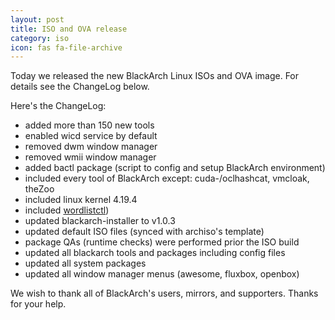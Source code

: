 ```yaml
---
layout: post
title: ISO and OVA release
category: iso
icon: fas fa-file-archive
---
```



Today we released the new BlackArch Linux ISOs and OVA image. For details see the ChangeLog below.

Here's the ChangeLog:

* added more than 150 new tools
* enabled wicd service by default
* removed dwm window manager
* removed wmii window manager
* added bactl package (script to config and setup BlackArch environment)
* included every tool of BlackArch except: cuda-/oclhashcat, vmcloak, theZoo
* included linux kernel 4.19.4
* included [wordlistctl](https://github.com/BlackArch/wordlistctl))
* updated blackarch-installer to v1.0.3
* updated default ISO files (synced with archiso's template)
* package QAs (runtime checks) were performed prior the ISO build
* updated all blackarch tools and packages including config files
* updated all system packages
* updated all window manager menus (awesome, fluxbox, openbox)

We wish to thank all of BlackArch's users, mirrors, and supporters. Thanks for your help.
